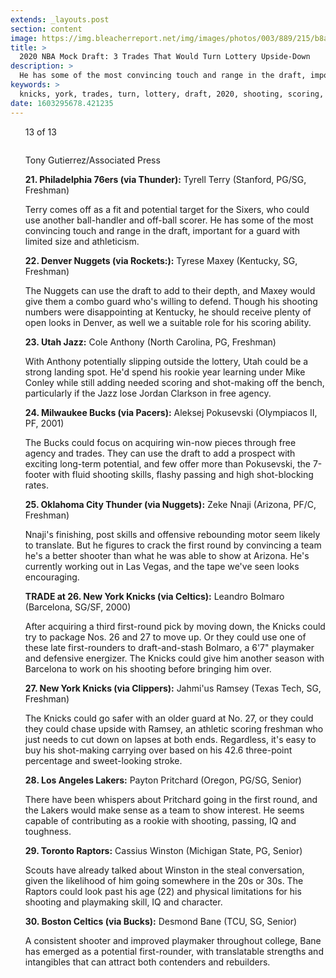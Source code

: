 ```yaml
--- 
extends: _layouts.post 
section: content 
image: https://img.bleacherreport.net/img/images/photos/003/889/215/b8acbe70978a973e39515730b0384f40_crop_exact.jpg?w=1200&h=1200&q=75 
title: > 
  2020 NBA Mock Draft: 3 Trades That Would Turn Lottery Upside-Down 
description: > 
  He has some of the most convincing touch and range in the draft, important for a guard with limited size and athleticism.Utah Jazz: Cole Anthony (North Carolina, PG, Freshman)With Anthony potentially slipping outside the lottery, Utah could be a strong landing spot.Milwaukee Bucks (via Pacers): Aleksej Pokusevski (Olympiacos II, PF, 2001)The Bucks could focus on acquiring win-now pieces through free agency and trades.New York Knicks (via Celtics): Leandro Bolmaro (Barcelona, SG/SF, 2000)After acquiring a third first-round pick by moving down, the Knicks could try to package Nos.New York Knicks (via Clippers): Jahmi'us Ramsey (Texas Tech, SG, Freshman)The Knicks could go safer with an older guard at No. 
keywords: > 
  knicks, york, trades, turn, lottery, draft, 2020, shooting, scoring, nba, bucks, potential, mock, nuggets, upsidedown, guard, sg 
date: 1603295678.421235 
--- 
```

<ol><p class="slideData">13 of 13</p><p></p><img alt="" src="https://static-assets.bleacherreport.net/img/atoms/lazyImage/logo.png"><p class="credit">Tony Gutierrez/Associated Press</p><p class=""><strong>21. Philadelphia 76ers (via Thunder):</strong> Tyrell Terry (Stanford, PG/SG, Freshman)</p><p class="">Terry comes off as a fit and potential target for the Sixers, who could use another ball-handler and off-ball scorer. He has some of the most convincing touch and range in the draft, important for a guard with limited size and athleticism.&#160;</p><p class=""><strong>22. Denver Nuggets (via Rockets:):</strong> Tyrese Maxey (Kentucky, SG, Freshman)</p><p class="">The Nuggets can use the draft to add to their depth, and Maxey would give them a combo guard who's willing to defend. Though his shooting numbers were disappointing at Kentucky, he should receive plenty of open looks in Denver, as well we a suitable role for his scoring ability.&#160;</p><p class=""><strong>23. Utah Jazz:</strong> Cole Anthony (North Carolina, PG, Freshman)</p><p class="">With Anthony potentially slipping outside the lottery, Utah could be a strong landing spot. He'd spend his rookie year learning under Mike Conley while still adding needed scoring and shot-making off the bench, particularly if the Jazz lose Jordan Clarkson in free agency.</p><p class=""><strong>24. Milwaukee Bucks (via Pacers):</strong> Aleksej Pokusevski (Olympiacos II, PF, 2001)</p><p class="">The Bucks could focus on acquiring win-now pieces through free agency and trades. They can use the draft to add a prospect with exciting long-term potential, and few offer more than Pokusevski, the 7-footer with fluid shooting skills, flashy passing and high shot-blocking rates.</p><p class=""><strong>25. Oklahoma City Thunder (via Nuggets):</strong> Zeke Nnaji (Arizona, PF/C, Freshman)</p><p class="">Nnaji's finishing, post skills and offensive rebounding motor seem likely to translate. But he figures to crack the first round by convincing a team he's a better shooter than what he was able to show at Arizona. He's currently working out in Las Vegas, and the tape we've seen looks encouraging.&#160;</p><p class=""><strong>TRADE at 26. New York Knicks (via Celtics):</strong> Leandro Bolmaro (Barcelona, SG/SF, 2000)</p><p class="">After acquiring a third first-round pick by moving down, the Knicks could try to package Nos. 26 and 27 to move up. Or they could use one of these late first-rounders to draft-and-stash Bolmaro, a 6'7" playmaker and defensive energizer. The Knicks could give him another season with Barcelona to work on his shooting before bringing him over.</p><p class=""><strong>27. New York Knicks (via Clippers):</strong> Jahmi'us Ramsey (Texas Tech, SG, Freshman)</p><p class="">The Knicks could go safer with an older guard at No. 27, or they could they could chase upside with Ramsey, an athletic scoring freshman who just needs to cut down on lapses at both ends. Regardless, it's easy to buy his shot-making carrying over based on his 42.6 three-point percentage and sweet-looking stroke.&#160;</p><p class=""><strong>28. Los Angeles Lakers:</strong> Payton Pritchard (Oregon, PG/SG, Senior)</p><p class="">There have been whispers about Pritchard going in the first round, and the Lakers would make sense as a team to show interest. He seems capable of contributing as a rookie with shooting, passing, IQ and toughness.&#160;</p><p class=""><strong>29. Toronto Raptors:</strong> Cassius Winston (Michigan State, PG, Senior)</p><p class="">Scouts have already talked about Winston in the steal conversation, given the likelihood of him going somewhere in the 20s or 30s. The Raptors could look past his age (22) and physical limitations for his shooting and playmaking skill, IQ and character.</p><p class=""><strong>30. Boston Celtics (via Bucks):</strong> Desmond Bane (TCU, SG, Senior)</p><p class="">A consistent shooter and improved playmaker throughout college, Bane has emerged as a potential first-rounder, with translatable strengths and intangibles that can attract both contenders and rebuilders.</p></ol>